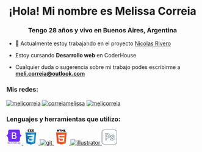 <h1 align="center">¡Hola! Mi nombre es Melissa Correia</h1>
<h3 align="center">Tengo 28 años y vivo en Buenos Aires, Argentina</h3>

- 🔭 Actualmente estoy trabajando en el proyecto [Nicolas Rivero](https://github.com/melicorreia/NicolasRivero)

- Estoy cursando **Desarrollo web** en CoderHouse

- Cualquier duda o sugerencia sobre mi trabajo podes escribirme a **meli.correia@outlook.com**

<h3 align="left">Mis redes:</h3>
<p align="left">
<a href="https://linkedin.com/in/melicorreia" target="blank"><img align="center" src="https://raw.githubusercontent.com/rahuldkjain/github-profile-readme-generator/master/src/images/icons/Social/linked-in-alt.svg" alt="melicorreia" height="30" width="40" /></a>
<a href="https://fb.com/correiamelissa" target="blank"><img align="center" src="https://raw.githubusercontent.com/rahuldkjain/github-profile-readme-generator/master/src/images/icons/Social/facebook.svg" alt="correiamelissa" height="30" width="40" /></a>
<a href="https://instagram.com/melicorreia" target="blank"><img align="center" src="https://raw.githubusercontent.com/rahuldkjain/github-profile-readme-generator/master/src/images/icons/Social/instagram.svg" alt="melicorreia" height="30" width="40" /></a>
</p>

<h3 align="left">Lenguajes y herramientas que utilizo:</h3>
<p align="left"> <a href="https://getbootstrap.com" target="_blank" rel="noreferrer"> <img src="https://raw.githubusercontent.com/devicons/devicon/master/icons/bootstrap/bootstrap-plain-wordmark.svg" alt="bootstrap" width="40" height="40"/> </a> <a href="https://www.w3schools.com/css/" target="_blank" rel="noreferrer"> <img src="https://raw.githubusercontent.com/devicons/devicon/master/icons/css3/css3-original-wordmark.svg" alt="css3" width="40" height="40"/> </a> <a href="https://git-scm.com/" target="_blank" rel="noreferrer"> <img src="https://www.vectorlogo.zone/logos/git-scm/git-scm-icon.svg" alt="git" width="40" height="40"/> </a> <a href="https://www.w3.org/html/" target="_blank" rel="noreferrer"> <img src="https://raw.githubusercontent.com/devicons/devicon/master/icons/html5/html5-original-wordmark.svg" alt="html5" width="40" height="40"/> </a> <a href="https://www.adobe.com/in/products/illustrator.html" target="_blank" rel="noreferrer"> <img src="https://www.vectorlogo.zone/logos/adobe_illustrator/adobe_illustrator-icon.svg" alt="illustrator" width="40" height="40"/> </a> <a href="https://www.photoshop.com/en" target="_blank" rel="noreferrer"> <img src="https://raw.githubusercontent.com/devicons/devicon/master/icons/photoshop/photoshop-line.svg" alt="photoshop" width="40" height="40"/> </a> </p>
